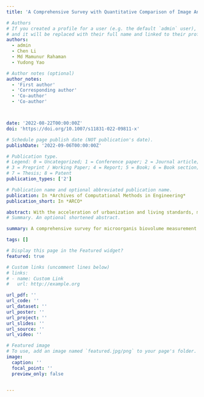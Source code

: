```yaml
---
title: 'A Comprehensive Survey with Quantitative Comparison of Image Analysis Methods for Microorganism Biovolume Measurements'

# Authors
# If you created a profile for a user (e.g. the default `admin` user), write the username (folder name) here
# and it will be replaced with their full name and linked to their profile.
authors:
  - admin
  - Chen Li
  - Md Mamunur Rahaman
  - Yudong Yao 

# Author notes (optional)
author_notes:
  - 'First author'
  - 'Corresponding author'
  - 'Co-author'
  - 'Co-author'



date: '2022-08-22T00:00:00Z'
doi: 'https://doi.org/10.1007/s11831-022-09811-x'

# Schedule page publish date (NOT publication's date).
publishDate: '2022-09-06T00:00:00Z'

# Publication type.
# Legend: 0 = Uncategorized; 1 = Conference paper; 2 = Journal article;
# 3 = Preprint / Working Paper; 4 = Report; 5 = Book; 6 = Book section;
# 7 = Thesis; 8 = Patent
publication_types: ['2']

# Publication name and optional abbreviated publication name.
publication: In *Archives of Computational Methods in Engineering*
publication_short: In *ARCO*

abstract: With the acceleration of urbanization and living standards, microorganisms play an increasingly important role in industrial production, bio-technique, and food safety testing. Microorganism biovolume measurements are one of the essential parts of microbial analysis. However, traditional manual measurement methods are time-consuming and challenging to measure the characteristics precisely. With the development of digital image processing techniques, the characteristics of the microbial population can be detected and quantified. The applications of the microorganism biovolume measurement method have developed since the 1980s. More than 62 articles are reviewed in this study, and the articles are grouped by digital image analysis methods with time. This study has high research significance and application value, which can be referred to as microbial researchers to comprehensively understand microorganism biovolume measurements using digital image analysis methods and potential applications.
# Summary. An optional shortened abstract.

summary: A comprehensive survey for microorganis biovolume measurement.

tags: []

# Display this page in the Featured widget?
featured: true

# Custom links (uncomment lines below)
# links:
# - name: Custom Link
#   url: http://example.org

url_pdf: ''
url_code: ''
url_dataset: ''
url_poster: ''
url_project: ''
url_slides: ''
url_source: ''
url_video: ''

# Featured image
# To use, add an image named `featured.jpg/png` to your page's folder.
image:
  caption: ''
  focal_point: ''
  preview_only: false

  
---
```


